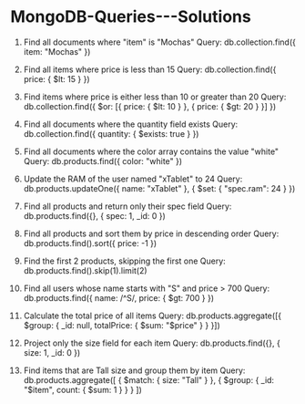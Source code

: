 # MongoDB-Queries---Solutions


1. Find all documents where "item" is "Mochas"
Query:
db.collection.find({ item: "Mochas" })

2. Find all items where price is less than 15
Query:
db.collection.find({ price: { $lt: 15 } })

3. Find items where price is either less than 10 or greater than 20
Query:
db.collection.find({ $or: [{ price: { $lt: 10 } }, { price: { $gt: 20 } }] })

4. Find all documents where the quantity field exists
Query:
db.collection.find({ quantity: { $exists: true } })

5. Find all documents where the color array contains the value "white"
Query:
db.products.find({ color: "white" })

6. Update the RAM of the user named "xTablet" to 24
Query:
db.products.updateOne({ name: "xTablet" }, { $set: { "spec.ram": 24 } })

7. Find all products and return only their spec field
Query:
db.products.find({}, { spec: 1, _id: 0 })

8. Find all products and sort them by price in descending order
Query:
db.products.find().sort({ price: -1 })

9. Find the first 2 products, skipping the first one
Query:
db.products.find().skip(1).limit(2)

10. Find all users whose name starts with "S" and price > 700
Query:
db.products.find({ name: /^S/, price: { $gt: 700 } })

11. Calculate the total price of all items
Query:
db.products.aggregate([{ $group: { _id: null, totalPrice: { $sum: "$price" } } }])

12. Project only the size field for each item
Query:
db.products.find({}, { size: 1, _id: 0 })
13. Find items that are Tall size and group them by item
Query:
db.products.aggregate([
  { $match: { size: "Tall" } },
  { $group: { _id: "$item", count: { $sum: 1 } } }
])
